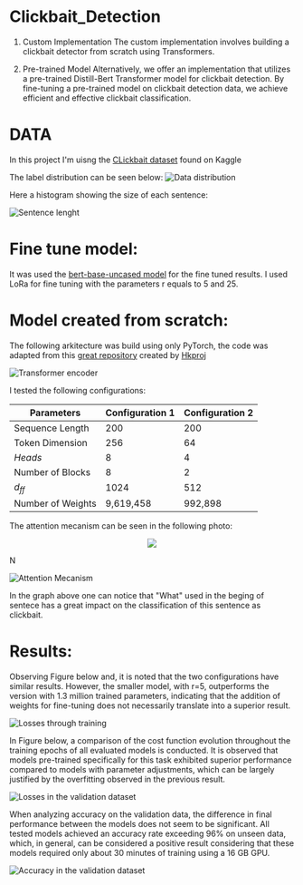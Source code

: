 # Clickbait_Detection

1. Custom Implementation
The custom implementation involves building a clickbait detector from scratch using Transformers.

2. Pre-trained Model
Alternatively, we offer an implementation that utilizes a pre-trained  Distill-Bert Transformer model for clickbait detection. By fine-tuning a pre-trained model on clickbait detection data, we achieve efficient and effective clickbait classification.

# DATA
In this project I'm uisng the [CLickbait dataset](https://www.kaggle.com/datasets/amananandrai/clickbait-dataset) found on Kaggle

The label distribution can be seen below:
![Data distribution](https://github.com/Felipe-carlos/Clickbait_Detection/blob/9792c8aabce23d0b26289c11fba77f233e47a64d/from0/results/labels.png)

 Here a histogram showing the size of each sentence:

![Sentence lenght](https://github.com/Felipe-carlos/Clickbait_Detection/blob/9792c8aabce23d0b26289c11fba77f233e47a64d/from0/results/comprimento%20data.png)

 # Fine tune model:

It was used the [bert-base-uncased model](https://huggingface.co/google-bert/bert-base-uncased) for the fine tuned results. 
I used LoRa for fine tuning with the parameters r equals to 5 and 25.


# Model created from scratch:

The following arkitecture was build using only PyTorch, the code was adapted from this [great repository](https://github.com/hkproj/pytorch-transformer) created by [Hkproj](https://github.com/hkproj) 


![Transformer encoder](https://github.com/Felipe-carlos/Clickbait_Detection/blob/main/from0/transformer.png)

I tested the following configurations:

| Parameters              | Configuration 1    | Configuration 2    |
|------------------------|--------------------|--------------------|
| Sequence Length        | 200                | 200                |
| Token Dimension        | 256                | 64                 |
| *Heads*                | 8                  | 4                  |
| Number of Blocks       | 8                  | 2                  |
| $d_{ff}$               | 1024               | 512                |
| Number of Weights      | 9,619,458          | 992,898            |

The attention mecanism can be seen in the following photo:

<p align="center">
  <img src=https://github.com/Felipe-carlos/Clickbait_Detection/blob/main/from0/att-sc.pngalt = "Attention Mecanism">
</p>
N

![Attention Mecanism](https://github.com/Felipe-carlos/Clickbait_Detection/blob/main/from0/att-sc.png)

In the graph above one can notice that "What" used in the beging of sentece has a great impact on the classification of this sentence as clickbait.

# Results:

   Observing Figure below and, it is noted that the two configurations have similar results. However, the smaller model, with r=5, outperforms the version with 1.3 million trained parameters, indicating that the addition of weights for fine-tuning does not necessarily translate into a superior result.

![Losses through training](https://github.com/Felipe-carlos/Clickbait_Detection/blob/6cffba37c29fbfdbd0ae05c83962da6e3cb10a4f/from0/results/perdas_ep_finetuned.png)

   In Figure below, a comparison of the cost function evolution throughout the training epochs of all evaluated models is conducted. It is observed that models pre-trained specifically for this task exhibited superior performance compared to models with parameter adjustments, which can be largely justified by the overfitting observed in the previous result.

![Losses in the validation dataset](https://github.com/Felipe-carlos/Clickbait_Detection/blob/6cffba37c29fbfdbd0ae05c83962da6e3cb10a4f/from0/results/los_final.png)

   When analyzing accuracy on the validation data, the difference in final performance between the models does not seem to be significant. All tested models achieved an accuracy rate exceeding 96% on unseen data, which, in general, can be considered a positive result considering that these models required only about 30 minutes of training using a 16 GB GPU.

![Accuracy in the validation dataset](https://github.com/Felipe-carlos/Clickbait_Detection/blob/6cffba37c29fbfdbd0ae05c83962da6e3cb10a4f/from0/results/acc_final.png)
